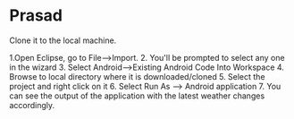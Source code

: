 # Prasad
Clone it to the local machine.

1.Open Eclipse, go to File-->Import.
2. You'll be prompted to select any one in the wizard
3. Select Android-->Existing Android Code Into Workspace
4. Browse to local directory where it is downloaded/cloned
5. Select the project and right click on it
6. Select Run As --> Android application
7. You can see the output of the application with the latest weather changes accordingly.
